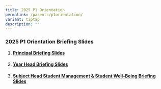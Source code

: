 ```yaml
---
title: 2025 P1 Orientation
permalink: /parents/p1orientation/
variant: tiptap
description: ""
---
```

<h3><strong>2025 P1 Orientation Briefing Slides</strong></h3>
<p></p>
<ol data-tight="true" class="tight">
<li>
<p><strong><a href="/files/2025 P1 Orientation/Principal_Briefing_Slides.pdf" rel="noopener nofollow" target="_blank">Principal Briefing Slides</a></strong>
</p>
<h4></h4>
</li>
<li>
<p><strong><a href="/files/2025 P1 Orientation/Year_Head_Briefing_Slides.pdf" rel="noopener nofollow" target="_blank">Year Head Briefing Slides</a></strong>
</p>
<h4></h4>
</li>
<li>
<p><strong><a href="/files/2025 P1 Orientation/SH_Student_Management___Student_Well_Being_Briefing_Slides.pdf" rel="noopener nofollow" target="_blank">Subject Head Student Management &amp; Student Well-Being Briefing Slides</a></strong>
</p>
</li>
</ol>
<p></p>